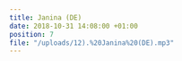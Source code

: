 ```yaml
---
title: Janina (DE)
date: 2018-10-31 14:08:00 +01:00
position: 7
file: "/uploads/12).%20Janina%20(DE).mp3"
---
```


